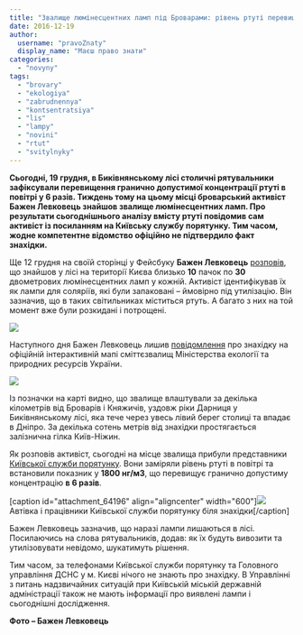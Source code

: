 ```yaml
---
title: "Звалище люмінесцентних ламп під Броварами: рівень ртуті перевищений у 6 разів – ФОТО"
date: 2016-12-19
author: 
  username: "pravoZnaty"
  display_name: "Маєш право знати"
categories: 
  - "novyny"
tags: 
  - "brovary"
  - "ekologiya"
  - "zabrudnennya"
  - "kontsentratsiya"
  - "lis"
  - "lampy"
  - "novini"
  - "rtut"
  - "svitylnyky"
---
```


**Сьогодні, 19 грудня, в Биківнянському лісі столичні рятувальники зафіксували перевищення гранично допустимої концентрації ртуті в повітрі у 6 разів. Тиждень тому на цьому місці броварський активіст Бажен Левковець знайшов звалище люмінесцентних ламп. Про результати сьогоднішнього аналізу вмісту ртуті повідомив сам активіст із посиланням на Київську службу порятунку. Тим часом, жодне компетентне відомство офіційно не підтвердило факт знахідки.**

Ще 12 грудня на своїй сторінці у Фейсбуку **Бажен Левковець** [розповів](https://www.facebook.com/bazhen.levkovets/posts/1789816861269721), що знайшов у лісі на території Києва близько **10** пачок по **30** двометрових люмінесцентних ламп у кожній. Активіст ідентифікував їх як лампи для соляріїв, які були запаковані – ймовірно під утилізацію. Він зазначив, що в таких світильниках міститься ртуть. А багато з них на той момент вже були розкидані і потрощені.

[![](https://mpz.brovary.org/wp-content/uploads/2016/12/15380786_1789815294603211_8935396630680907272_n.jpg)](https://mpz.brovary.org/wp-content/uploads/2016/12/15380786_1789815294603211_8935396630680907272_n.jpg)

Наступного дня Бажен Левковець лишив [повідомлення](https://ecomapa.gov.ua/feedback/check/?CallCode=597) про знахідку на офіційній інтерактивній мапі сміттєзвалищ Міністерства екології та природних ресурсів України.

[![](https://mpz.brovary.org/wp-content/uploads/2016/12/Screenshot_42-1.jpg)](https://mpz.brovary.org/wp-content/uploads/2016/12/Screenshot_42-1.jpg)

Із позначки на карті видно, що звалище влаштували за декілька кілометрів від Броварів і Княжичів, уздовж ріки Дарниця у Биківнянському лісі, яка тече через увесь лівий берег столиці та впадає в Дніпро. За декілька сотень метрів від знахідки простягається залізнична гілка Київ-Ніжин.

Як розповів активіст, сьогодні на місце звалища прибули представники [Київської служби порятунку](http://usar-kiev.com.ua/). Вони заміряли рівень ртуті в повітрі та встановили показник у **1800 нг/м3**, що перевищує гранично допустиму концентрацію **в 6 разів**.

\[caption id="attachment\_64196" align="aligncenter" width="600"\][![](https://mpz.brovary.org/wp-content/uploads/2016/12/15590507_1792853347632739_525973368257147026_n.jpg)](https://mpz.brovary.org/wp-content/uploads/2016/12/15590507_1792853347632739_525973368257147026_n.jpg) Автівка і працівники Київської служби порятунку біля знахідки\[/caption\]

Бажен Левковець зазначив, що наразі лампи лишаються в лісі. Посилаючись на слова рятувальників, додав: як їх будуть вивозити та утилізовувати невідомо, шукатимуть рішення.

Тим часом, за телефонами Київської служби порятунку та Головного управління ДСНС у м. Києві нічого не знають про знахідку. В Управлінні з питань надзвичайних ситуацій при Київській міській державній адміністрації також не мають інформації про виявлені лампи і сьогоднішні дослідження.

**Фото – Бажен Левковець**
